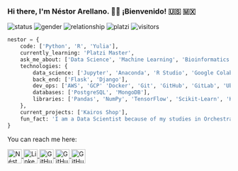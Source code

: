 ### Hi there, I'm Néstor Arellano. 👋:smiley: ¡Bienvenido! :us: :mexico:

![status](https://img.shields.io/badge/Status-Up-brightgreen) ![gender](https://img.shields.io/badge/Gender-%F0%9F%A4%B5-lightgrey) ![relationship](https://img.shields.io/badge/Relationship-Single-blue) ![platzi](https://img.shields.io/badge/Platzi-Data_Science-brightgreen) ![visitors](https://visitor-badge.laobi.icu/badge?page_id=https://github.com/Asoretzu/)

```python
nestor = {
    code: ['Python', 'R', 'Yulia'],
    currently_learning: 'Platzi Master',
    ask_me_about: ['Data Science', 'Machine Learning', 'Bioinformatics', 'Maths', 'Physics'],
    technologies: {
        data_science: ['Jupyter', 'Anaconda', 'R Studio', 'Google Colab'],
        back_end: ['Flask', 'Django'],
        dev_ops: ['AWS', 'GCP' 'Docker', 'Git', 'GitHub', 'GitLab', 'Ubuntu'],
        databases: ['PostgreSQL', 'MongoDB'],
        libraries: ['Pandas', 'NumPy', 'TensorFlow', 'Scikit-Learn', 'Keras', 'Requests', 'XPath'],
    },
    current_projects: ['Kairos Shop'],
    fun_fact: 'I am a Data Scientist because of my studies in Orchestral Conducting. Ask me why.'
}
```
  
You can reach me here:

<a href="https://twitter.com/asoretzu">
  <img align="center" alt="Néstor Arellano | Twitter" width="32px" src="https://cdn.jsdelivr.net/npm/simple-icons@v3/icons/twitter.svg" />
</a>

<a href="https://www.linkedin.com/in/asoretzu">
  <img align="center" alt="Linkedin" width="32px" src="https://cdn.jsdelivr.net/npm/simple-icons@v3/icons/linkedin.svg" />
</a>

<a href="https://github.com/asoretzu/">
  <img align="center" alt="GitHub" width="32px" src="https://cdn.jsdelivr.net/npm/simple-icons@3.2.0/icons/github.svg" />
</a>

<a href="https://dev.to/asoretzu">
  <img align="center" alt="GitHub" width="32px" src="https://cdn.jsdelivr.net/npm/simple-icons@3.2.0/icons/dev-dot-to.svg" />
</a>

<a href="https://gitlab.com/asoretzu">
  <img align="center" alt="GitHub" width="32px" src="https://cdn.jsdelivr.net/npm/simple-icons@3.2.0/icons/gitlab.svg" />
</a>

<!--
**Asoretzu/asoretzu** is a ✨ _special_ ✨ repository because its `README.md` (this file) appears on your GitHub profile.

![](https://visitor-badge.glitch.me/badge?page_id=github.com/asoretzu)

-->
